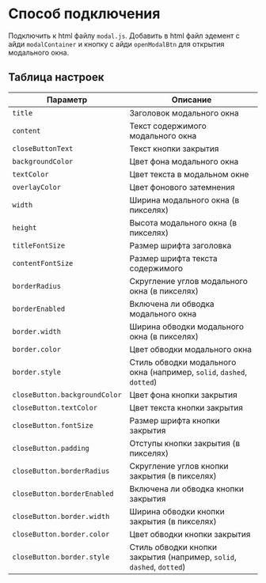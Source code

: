 # Способ подключения

Подключить к html файлу `modal.js`. Добавить в html файл эдемент с айди `modalContainer` и кнопку с айди `openModalBtn` для открытия модального окна.

## Таблица настроек

 | Параметр                | Описание                                                                 |
 |-------------------------|--------------------------------------------------------------------------|
 | `title`                 | Заголовок модального окна                                                |
 | `content`               | Текст содержимого модального окна                                        |
 | `closeButtonText`       | Текст кнопки закрытия                                                     |
 | `backgroundColor`       | Цвет фона модального окна                                                 |
 | `textColor`             | Цвет текста в модальном окне                                              |
 | `overlayColor`          | Цвет фонового затемнения                                                  |
 | `width`                 | Ширина модального окна (в пикселях)                                       |
 | `height`                | Высота модального окна (в пикселях)                                       |
 | `titleFontSize`         | Размер шрифта заголовка                                                  |
 | `contentFontSize`       | Размер шрифта текста содержимого                                         |
 | `borderRadius`          | Скругление углов модального окна (в пикселях)                             |
 | `borderEnabled`         | Включена ли обводка модального окна                                       |
 | `border.width`          | Ширина обводки модального окна (в пикселях)                               |
 | `border.color`          | Цвет обводки модального окна                                              |
 | `border.style`          | Стиль обводки модального окна (например, `solid`, `dashed`, `dotted`)      |
 | `closeButton.backgroundColor` | Цвет фона кнопки закрытия                                    |
 | `closeButton.textColor`  | Цвет текста кнопки закрытия                                               |
 | `closeButton.fontSize`  | Размер шрифта кнопки закрытия                                            |
 | `closeButton.padding`   | Отступы кнопки закрытия (в пикселях)                                      |
 | `closeButton.borderRadius` | Скругление углов кнопки закрытия (в пикселях)                      |
 | `closeButton.borderEnabled` | Включена ли обводка кнопки закрытия                                       |
 | `closeButton.border.width` | Ширина обводки кнопки закрытия (в пикселях)                               |
 | `closeButton.border.color` | Цвет обводки кнопки закрытия                                              |
 | `closeButton.border.style` | Стиль обводки кнопки закрытия (например, `solid`, `dashed`, `dotted`)      |
